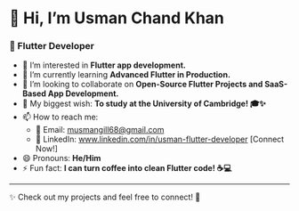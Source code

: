 # 👋 Hi, I’m Usman Chand Khan
### 🚀 Flutter Developer  

- 👀 I’m interested in **Flutter app development.**
- 🌱 I’m currently learning **Advanced Flutter in Production.**
- 💞️ I’m looking to collaborate on **Open-Source Flutter Projects and SaaS-Based App Development.**
- 🎯 My biggest wish: **To study at the University of Cambridge! 🎓✨**  
- 📫 How to reach me:  
  - 💌 Email: musmangill68@gmail.com 
  - 🔗 LinkedIn: www.linkedin.com/in/usman-flutter-developer [Connect Now!]
- 😄 Pronouns: **He/Him**  
- ⚡ Fun fact: **I can turn coffee into clean Flutter code! ☕💻**  

---

✨ Check out my projects and feel free to connect! 🚀  

<!---
usmanck-flutter-developer/usmanck-flutter-developer is a ✨ special ✨ repository because its `README.md` (this file) appears on your GitHub profile.
You can click the Preview link to take a look at your changes.
--->
